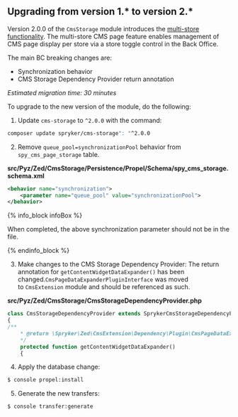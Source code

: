 

## Upgrading from version 1.* to version 2.*

Version 2.0.0 of the `CmsStorage` module introduces the [multi-store functionality](/docs/scos/user/features/{{site.version}}/cms-feature-overview/cms-pages-overview.html). The multi-store CMS page feature enables management of CMS page display per store via a store toggle control in the Back Office.

The main BC breaking changes are:

* Synchronization behavior
* CMS Storage Dependency Provider return annotation

_Estimated migration time: 30 minutes_

To upgrade to the new version of the module, do the following:

1. Update `cms-storage` to `^2.0.0` with the command:

```bash
composer update spryker/cms-storage": "^2.0.0
```

2. Remove `queue_pool=synchronizationPool` behavior from `spy_cms_page_storage` table.

**src/Pyz/Zed/CmsStorage/Persistence/Propel/Schema/spy_cms_storage.schema.xml**

```xml
<behavior name="synchronization">
	<parameter name="queue_pool" value="synchronizationPool">
</behavior>
```

{% info_block infoBox %}

When completed, the above synchronization parameter should not be in the file.

{% endinfo_block %}

3. Make changes to the CMS Storage Dependency Provider:
The return annotation for `getContentWidgetDataExpander()` has been changed.`CmsPageDataExpanderPluginInterface` was moved to `CmsExtension` module and should be referenced as such.

**src/Pyz/Zed/CmsStorage/CmsStorageDependencyProvider.php**

```php
class CmsStorageDependencyProvider extends SprykerCmsStorageDependencyProvider
{
/**
	* @return \Spryker\Zed\CmsExtension\Dependency\Plugin\CmsPageDataExpanderPluginInterface[]
	*/
	protected function getContentWidgetDataExpander()
	{
```

4. Apply the database change:

```bash
$ console propel:install
```

5. Generate the new transfers:

```bash
$ console transfer:generate
```
